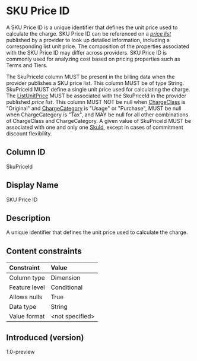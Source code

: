 # SKU Price ID

A SKU Price ID is a unique identifier that defines the unit price used to calculate the charge. SKU Price ID can be referenced on a [*price list*](#glossary:price-list) published by a provider to look up detailed information, including a corresponding list unit price. The composition of the properties associated with the SKU Price ID may differ across providers. SKU Price ID is commonly used for analyzing cost based on pricing properties such as Terms and Tiers.

The SkuPriceId column MUST be present in the billing data when the provider publishes a SKU price list. This column MUST be of type String. SkuPriceId MUST define a single unit price used for calculating the charge. The [ListUnitPrice](#listunitprice) MUST be associated with the SkuPriceId in the provider published *price list*. This column MUST NOT be null when [ChargeClass](#chargeclass) is "Original" and [ChargeCategory](#chargecategory) is "Usage" or "Purchase", MUST be null when ChargeCategory is "Tax", and MAY be null for all other combinations of ChargeClass and ChargeCategory. A given value of SkuPriceId MUST be associated with one and only one [SkuId](#skuid), except in cases of commitment discount flexibility.

## Column ID

SkuPriceId

## Display Name

SKU Price ID

## Description

A unique identifier that defines the unit price used to calculate the charge.

## Content constraints

| Constraint       | Value          |
| :--------------- | :------------- |
| Column type      | Dimension      |
| Feature level    | Conditional    |
| Allows nulls     | True           |
| Data type        | String         |
| Value format     | \<not specified> |

## Introduced (version)

1.0-preview
